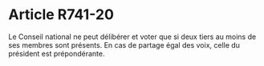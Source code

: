 # Article R741-20

Le Conseil national ne peut délibérer et voter que si deux tiers au moins de ses membres sont présents. En cas de partage égal des voix, celle du président est prépondérante.
